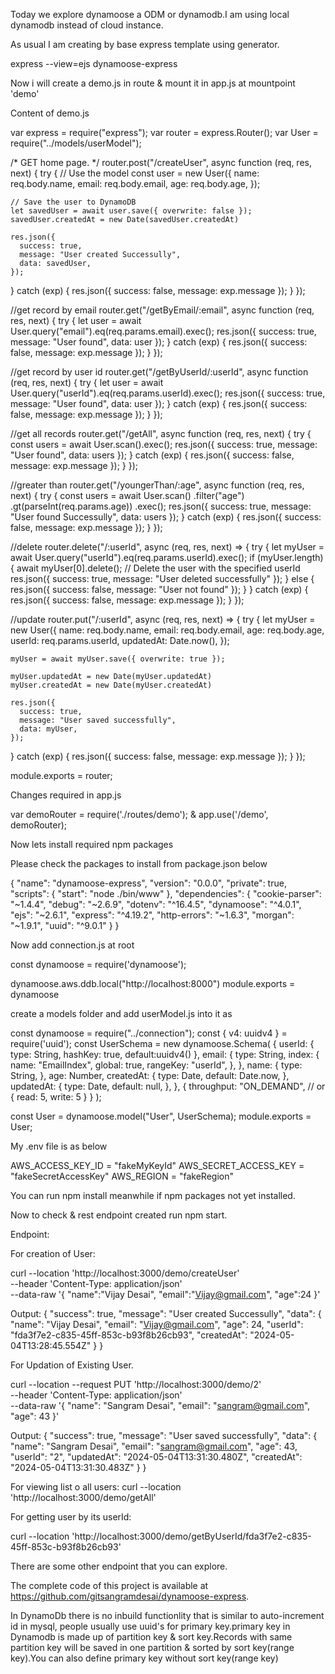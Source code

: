 Today we explore dynamoose a ODM or dynamodb.I am using local dynamodb
instead of cloud instance.

As usual I am creating by base express template using generator.

express --view=ejs dynamoose-express

Now i will create a demo.js in route & mount it in app.js at mountpoint 'demo'

Content of demo.js

var express = require("express");
var router = express.Router();
var User = require("../models/userModel");

/* GET home page. */
router.post("/createUser", async function (req, res, next) {
  try {
    // Use the model
    const user = new User({
      name: req.body.name,
      email: req.body.email,
      age: req.body.age,
    });

    // Save the user to DynamoDB
    let savedUser = await user.save({ overwrite: false });
    savedUser.createdAt = new Date(savedUser.createdAt)

    res.json({
      success: true,
      message: "User created Successully",
      data: savedUser,
    });
  } catch (exp) {
    res.json({ success: false, message: exp.message });
  }
});

//get record by email
router.get("/getByEmail/:email", async function (req, res, next) {
  try {
    let user = await User.query("email").eq(req.params.email).exec();
    res.json({ success: true, message: "User found", data: user });
  } catch (exp) {
    res.json({ success: false, message: exp.message });
  }
});

//get record by user id
router.get("/getByUserId/:userId", async function (req, res, next) {
  try {
    let user = await User.query("userId").eq(req.params.userId).exec();
    res.json({ success: true, message: "User found", data: user });
  } catch (exp) {
    res.json({ success: false, message: exp.message });
  }
});

//get all records
router.get("/getAll", async function (req, res, next) {
  try {
    const users = await User.scan().exec();
    res.json({ success: true, message: "User found", data: users });
  } catch (exp) {
    res.json({ success: false, message: exp.message });
  }
});

//greater than
router.get("/youngerThan/:age", async function (req, res, next) {
  try {
    const users = await User.scan()
      .filter("age")
      .gt(parseInt(req.params.age))
      .exec();
    res.json({ success: true, message: "User found Successully", data: users });
  } catch (exp) {
    res.json({ success: false, message: exp.message });
  }
});

//delete
router.delete("/:userId", async (req, res, next) => {
  try {
    let myUser = await User.query("userId").eq(req.params.userId).exec();
    if (myUser.length) {
      await myUser[0].delete(); // Delete the user with the specified userId
      res.json({ success: true, message: "User deleted successfully" });
    } else {
      res.json({ success: false, message: "User not found" });
    }
  } catch (exp) {
    res.json({ success: false, message: exp.message });
  }
});

//update
router.put("/:userId", async (req, res, next) => {
  try {
    let myUser = new User({
      name: req.body.name,
      email: req.body.email,
      age: req.body.age,
      userId: req.params.userId,
      updatedAt: Date.now(),
    });

    myUser = await myUser.save({ overwrite: true });

    myUser.updatedAt = new Date(myUser.updatedAt)
    myUser.createdAt = new Date(myUser.createdAt)

    res.json({
      success: true,
      message: "User saved successfully",
      data: myUser,
    });
  } catch (exp) {
    res.json({ success: false, message: exp.message });
  }
});

module.exports = router;

Changes required in app.js

var demoRouter = require('./routes/demo');
      & 
app.use('/demo', demoRouter);

Now lets install required npm packages

Please check the packages to install from package.json below

{
  "name": "dynamoose-express",
  "version": "0.0.0",
  "private": true,
  "scripts": {
    "start": "node ./bin/www"
  },
  "dependencies": {
    "cookie-parser": "~1.4.4",
    "debug": "~2.6.9",
    "dotenv": "^16.4.5",
    "dynamoose": "^4.0.1",
    "ejs": "~2.6.1",
    "express": "^4.19.2",
    "http-errors": "~1.6.3",
    "morgan": "~1.9.1",
    "uuid": "^9.0.1"
  }
}

Now add connection.js at root

const dynamoose = require('dynamoose');

dynamoose.aws.ddb.local("http://localhost:8000")
module.exports = dynamoose


create a models folder and add userModel.js into it as

const dynamoose = require("../connection");
const { v4: uuidv4 } = require('uuid');
const UserSchema = new dynamoose.Schema(
  {
    userId: {
      type: String,
      hashKey: true,
      default:uuidv4()
    },
    email: {
      type: String,
      index: {
        name: "EmailIndex",
        global: true,
        rangeKey: "userId",
      },
    },
    name: {
      type: String,
    },
    age: Number,
    createdAt: {
      type: Date,
      default: Date.now,
    },
    updatedAt: {
      type: Date,
      default: null,
    },
  },
  {
    throughput: "ON_DEMAND", // or { read: 5, write: 5 }
  }
);

const User = dynamoose.model("User", UserSchema);
module.exports = User;

My .env file is as below

AWS_ACCESS_KEY_ID = "fakeMyKeyId"
AWS_SECRET_ACCESS_KEY = "fakeSecretAccessKey"
AWS_REGION = "fakeRegion"

You can run npm install meanwhile if npm packages not yet installed.

Now to check & rest endpoint created run npm start.

Endpoint:

For creation of User:

curl --location 'http://localhost:3000/demo/createUser' \
--header 'Content-Type: application/json' \
--data-raw '{
    "name":"Vijay Desai",
    "email":"Vijay@gmail.com",
    "age":24
}'

Output:
{
    "success": true,
    "message": "User created Successully",
    "data": {
        "name": "Vijay Desai",
        "email": "Vijay@gmail.com",
        "age": 24,
        "userId": "fda3f7e2-c835-45ff-853c-b93f8b26cb93",
        "createdAt": "2024-05-04T13:28:45.554Z"
    }
}

For Updation of Existing User.

curl --location --request PUT 'http://localhost:3000/demo/2' \
--header 'Content-Type: application/json' \
--data-raw '{
   "name": "Sangram Desai",
   "email": "sangram@gmail.com",
   "age": 43
}'

Output:
{
    "success": true,
    "message": "User saved successfully",
    "data": {
        "name": "Sangram Desai",
        "email": "sangram@gmail.com",
        "age": 43,
        "userId": "2",
        "updatedAt": "2024-05-04T13:31:30.480Z",
        "createdAt": "2024-05-04T13:31:30.483Z"
    }
}

For viewing list o all users:
curl --location 'http://localhost:3000/demo/getAll'

For getting user by its userId:

curl --location 'http://localhost:3000/demo/getByUserId/fda3f7e2-c835-45ff-853c-b93f8b26cb93'

There are some other endpoint that you can explore.

The complete code of this project is available at 
https://github.com/gitsangramdesai/dynamoose-express.

In DynamoDb there is no inbuild functionlity that is similar to auto-increment id in mysql,
people usually use uuid's for primary key.primary key in Dynamodb is made up of partition key 
& sort key.Records with same partition key will be saved in one partition & sorted by 
sort key(range key).You can also define primary key without sort key(range key)